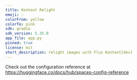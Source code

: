 ```yaml
---
title: Kontext Relight
emoji: 💡
colorFrom: yellow
colorTo: pink
sdk: gradio
sdk_version: 5.35.0
app_file: app.py
pinned: true
license: mit
short_description: relight images with Flux Kontext[dev]
---
```


Check out the configuration reference at https://huggingface.co/docs/hub/spaces-config-reference